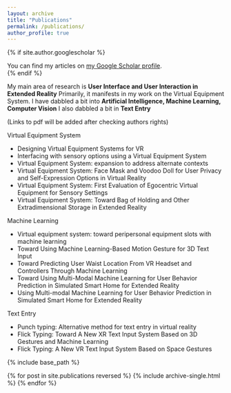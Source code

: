 ```yaml
---
layout: archive
title: "Publications"
permalink: /publications/
author_profile: true
---
```


{% if site.author.googlescholar %}
  <div class="wordwrap">You can find my articles on <a href="{{site.author.googlescholar}}">my Google Scholar profile</a>.</div>
{% endif %}

My main area of research is **User Interface and User Interaction in Extended Reality**
Primarily, it manifests in my work on the Virtual Equipment System. I have dabbled a bit into **Artificial Intelligence, Machine Learning, Computer Vision** I also dabbled a bit in **Text Entry**

(Links to pdf will be added after checking authors rights)

Virtual Equipment System
* Designing Virtual Equipment Systems for VR
* Interfacing with sensory options using a Virtual Equipment System
* Virtual Equipment System: expansion to address alternate contexts
* Virtual Equipment System: Face Mask and Voodoo Doll for User Privacy and Self-Expression Options in Virtual Reality
* Virtual Equipment System: First Evaluation of Egocentric Virtual Equipment for Sensory Settings
* Virtual Equipment System: Toward Bag of Holding and Other Extradimensional Storage in Extended Reality

Machine Learning
* Virtual equipment system: toward peripersonal equipment slots with machine learning
* Toward Using Machine Learning-Based Motion Gesture for 3D Text Input
* Toward Predicting User Waist Location From VR Headset and Controllers Through Machine Learning
* Toward Using Multi-Modal Machine Learning for User Behavior Prediction in Simulated Smart Home for Extended Reality
* Using Multi-modal Machine Learning for User Behavior Prediction in Simulated Smart Home for Extended Reality

Text Entry
* Punch typing: Alternative method for text entry in virtual reality
* Flick Typing: Toward A New XR Text Input System Based on 3D Gestures and Machine Learning
* Flick Typing: A New VR Text Input System Based on Space Gestures

{% include base_path %}

{% for post in site.publications reversed %}
  {% include archive-single.html %}
{% endfor %}
